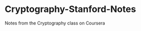 Cryptography-Stanford-Notes
===========================

Notes from the Cryptography class on Coursera
